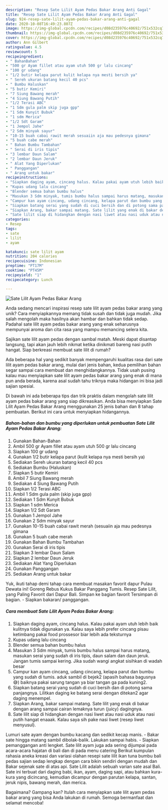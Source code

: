 ```yaml
---
description: "Resep Sate Lilit Ayam Pedas Bakar Arang Anti Gagal"
title: "Resep Sate Lilit Ayam Pedas Bakar Arang Anti Gagal"
slug: 924-resep-sate-lilit-ayam-pedas-bakar-arang-anti-gagal
date: 2020-10-08T16:49:23.807Z
image: https://img-global.cpcdn.com/recipes/d08d235976c40692/751x532cq70/sate-lilit-ayam-pedas-bakar-arang-foto-resep-utama.jpg
thumbnail: https://img-global.cpcdn.com/recipes/d08d235976c40692/751x532cq70/sate-lilit-ayam-pedas-bakar-arang-foto-resep-utama.jpg
cover: https://img-global.cpcdn.com/recipes/d08d235976c40692/751x532cq70/sate-lilit-ayam-pedas-bakar-arang-foto-resep-utama.jpg
author: Ann Gilbert
ratingvalue: 4.5
reviewcount: 5
recipeingredient:
- " BahanBahan"
- "500 gr Ayam fillet atau ayam utuh 500 gr lalu cincang"
- "100 gr udang"
- "1/2 butir kelapa parut kulit kelapa nya mesti bersih ya"
- " Sereh ukuran batang kecil 40 pcs"
- " Bumbu Haluskan"
- "5 butir Kemiri"
- "7 Siung Bawang merah"
- "4 Siung Bawang Putih"
- "1/2 Terasi ABC"
- "1 Sdm gula palm skip juga gpp"
- "1 Sdm Kunyit Bubuk"
- "1 sdm Merica"
- "1/2 Sdt Garam"
- "1 Jempol Jahe"
- "2 Sdm minyak sayur"
- "10-15 buah cabai rawit merah sesuaiin aja mau pedesnya gimana"
- "5 buah cabe merah"
- " Bahan Bumbu Tambahan"
- " Serai di iris tipis"
- "3 lembar Daun Salam"
- "2 lembar Daun Jeruk"
- " Alat Yang Diperlukan"
- " Panggangan"
- " Arang untuk bakar"
recipeinstructions:
- "Siapkan daging ayam, cincang halus. Kalau pakai ayam utuh lebih baik kulitnya tidak digunakan ya. Kalau saya lebih prefer cincang pisau ketimbang pakai food prossesor biar lebih ada teksturnya"
- "Kupas udang lalu cincang"
- "Blender semua bahan bumbu halus"
- "Masukan 3 Sdm minyak, tumis bumbu halus sampai harus matang, masukan serai yang sudah di iris tipis, daun salam dan daun jeruk. Jangan tumis sampai kering. Jika sudah wangi angkat sisihkan di wadah besar"
- "Campur kan ayam cincang, udang cincang, kelapa parut dan bumbu yang sudah di tumis. aduk sambil di bejek2 (apasih bahasa bagusnya 😅) baiknya pakai sarung tangan ya biar tangan ga pada kuning2."
- "Siapkan batang serai yang sudah di cuci bersih dan di potong sama panjangnya. Lilitkan daging ke batang serai dengan ditekan2 agar daging menempel."
- "Siapkan Arang, bakar sampai matang. Sate lilit yang enak di bakar dengan arang sampai cairan lemaknya turun (juicy) dagingnya."
- "Sate lilit siap di hidangkan dengan nasi liwet atau nasi uduk atau nasi putih hangat enaaak. Kalau saya sih pake nasi liwet (resep liwet menyusul)."
categories:
- Resep
tags:
- sate
- lilit
- ayam

katakunci: sate lilit ayam 
nutrition: 204 calories
recipecuisine: Indonesian
preptime: "PT17M"
cooktime: "PT45M"
recipeyield: "1"
recipecategory: Lunch

---
```



![Sate Lilit Ayam Pedas Bakar Arang](https://img-global.cpcdn.com/recipes/d08d235976c40692/751x532cq70/sate-lilit-ayam-pedas-bakar-arang-foto-resep-utama.jpg)

Anda sedang mencari inspirasi resep sate lilit ayam pedas bakar arang yang unik? Cara menyiapkannya memang tidak susah dan tidak juga mudah. Jika salah mengolah maka hasilnya akan hambar dan bahkan tidak sedap. Padahal sate lilit ayam pedas bakar arang yang enak seharusnya mempunyai aroma dan cita rasa yang mampu memancing selera kita.

Sajikan sate lilit ayam pedas dengan sambal matah. Meski dapat disantap langsung, tapi akan jauh lebih nikmat ketika dinikmati bareng nasi putih hangat. Siap berkreasi membuat sate lilit di rumah?

Ada beberapa hal yang sedikit banyak mempengaruhi kualitas rasa dari sate lilit ayam pedas bakar arang, mulai dari jenis bahan, kedua pemilihan bahan segar sampai cara membuat dan menghidangkannya. Tidak usah pusing kalau mau menyiapkan sate lilit ayam pedas bakar arang yang enak di mana pun anda berada, karena asal sudah tahu triknya maka hidangan ini bisa jadi sajian spesial.


Di bawah ini ada beberapa tips dan trik praktis dalam mengolah sate lilit ayam pedas bakar arang yang siap dikreasikan. Anda bisa menyiapkan Sate Lilit Ayam Pedas Bakar Arang menggunakan 25 jenis bahan dan 8 tahap pembuatan. Berikut ini cara untuk menyiapkan hidangannya.

<!--inarticleads1-->

##### Bahan-bahan dan bumbu yang diperlukan untuk pembuatan Sate Lilit Ayam Pedas Bakar Arang:

1. Gunakan  Bahan-Bahan
1. Ambil 500 gr Ayam fillet atau ayam utuh 500 gr lalu cincang
1. Siapkan 100 gr udang
1. Gunakan 1/2 butir kelapa parut (kulit kelapa nya mesti bersih ya)
1. Sediakan  Sereh ukuran batang kecil 40 pcs
1. Sediakan  Bumbu (Haluskan)
1. Siapkan 5 butir Kemiri
1. Ambil 7 Siung Bawang merah
1. Sediakan 4 Siung Bawang Putih
1. Siapkan 1/2 Terasi ABC
1. Ambil 1 Sdm gula palm (skip juga gpp)
1. Sediakan 1 Sdm Kunyit Bubuk
1. Siapkan 1 sdm Merica
1. Siapkan 1/2 Sdt Garam
1. Gunakan 1 Jempol Jahe
1. Gunakan 2 Sdm minyak sayur
1. Gunakan 10-15 buah cabai rawit merah (sesuaiin aja mau pedesnya gimana
1. Gunakan 5 buah cabe merah
1. Gunakan  Bahan Bumbu Tambahan
1. Gunakan  Serai di iris tipis
1. Siapkan 3 lembar Daun Salam
1. Siapkan 2 lembar Daun Jeruk
1. Sediakan  Alat Yang Diperlukan
1. Gunakan  Panggangan
1. Sediakan  Arang untuk bakar


Yuk, ikuti tahap demi tahap cara membuat masakan favorit dapur Pulau Dewata ini! Goreng Rebus Kukus Bakar Panggang Tumis. Resep Sate Lilit, yang Paling Favorit dari Dapur Bali. Simpan ke bagian favorit Tersimpan di bagian. - Siapkan bakaran/ panggangan. 

<!--inarticleads2-->

##### Cara membuat Sate Lilit Ayam Pedas Bakar Arang:

1. Siapkan daging ayam, cincang halus. Kalau pakai ayam utuh lebih baik kulitnya tidak digunakan ya. Kalau saya lebih prefer cincang pisau ketimbang pakai food prossesor biar lebih ada teksturnya
1. Kupas udang lalu cincang
1. Blender semua bahan bumbu halus
1. Masukan 3 Sdm minyak, tumis bumbu halus sampai harus matang, masukan serai yang sudah di iris tipis, daun salam dan daun jeruk. Jangan tumis sampai kering. Jika sudah wangi angkat sisihkan di wadah besar
1. Campur kan ayam cincang, udang cincang, kelapa parut dan bumbu yang sudah di tumis. aduk sambil di bejek2 (apasih bahasa bagusnya 😅) baiknya pakai sarung tangan ya biar tangan ga pada kuning2.
1. Siapkan batang serai yang sudah di cuci bersih dan di potong sama panjangnya. Lilitkan daging ke batang serai dengan ditekan2 agar daging menempel.
1. Siapkan Arang, bakar sampai matang. Sate lilit yang enak di bakar dengan arang sampai cairan lemaknya turun (juicy) dagingnya.
1. Sate lilit siap di hidangkan dengan nasi liwet atau nasi uduk atau nasi putih hangat enaaak. Kalau saya sih pake nasi liwet (resep liwet menyusul).


Lumuri sate ayam dengan bumbu kacang dan sedikit kecap manis. - Bakar sate hingga matang sambil dibolak-balik. Lakukan sampai habis. - Siapkan pemanggangan anti lengket. Sate lilit ayam juga ada sering dijumpai pada acara-acara hajatan di bali dan di pada menu catering Berikut kumpulan rahasia aneka kreasi dan variasi olahan resepi sate lilit ikan tuna bumbu bali pedas sajian sedap lengkap dengan cara bikin sendiri dengan mudah dan Bakar sejenak sate di atas api. Sate Lilit adalah sebuah varian sate asal Bali. Sate ini terbuat dari daging babi, ikan, ayam, daging sapi, atau bahkan kura-kura yang dicincang, kemudian dicampur dengan parutan kelapa, santan, jeruk nipis, bawang merah, dan merica. 

Bagaimana? Gampang kan? Itulah cara menyiapkan sate lilit ayam pedas bakar arang yang bisa Anda lakukan di rumah. Semoga bermanfaat dan selamat mencoba!
